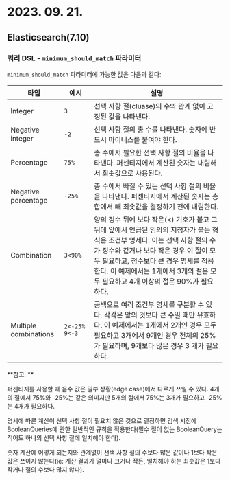 # 2023. 09. 21.

## Elasticsearch(7.10)

### 쿼리 DSL - `minimum_should_match` 파라미터

`minimum_should_match` 파라미터에 가능한 값은 다음과 같다:

| 타입                  | 예시          | 설명                                                         |
| --------------------- | ------------- | ------------------------------------------------------------ |
| Integer               | `3`           | 선택 사항 절(cluase)의 수와 관계 없이 고정된 값을 나타낸다.  |
| Negative integer      | `-2`          | 선택 사항 절의 총 수를 나타낸다. 숫자에 반드시 마이너스를 붙여야 한다. |
| Percentage            | `75%`         | 총 수에서 필요한 선택 사항 절의 비율을 나타낸다. 퍼센티지에서 계산된 숫자는 내림해서 최솟값으로 사용된다. |
| Negative percentage   | `-25%`        | 총 수에서 빠질 수 있는 선택 사항 절의 비율을 나타낸다. 퍼센티지에서 계산된 숫자는 총 합에서 빼 최솟값을 결정하기 전에 내림한다. |
| Combination           | `3<90%`       | 양의 정수 뒤에 보다 작은(<) 기호가 붙고 그 뒤에 앞에서 언급된 임의의 지정자가 붙는 형식은 조건부 명세다. 이는 선택 사항 절의 수가 정수와 같거나 보다 작은 경우 이 절이 모두 필요하고, 정수보다 큰 경우 명세를 적용한다. 이 예제에서는 1개에서 3개의 절은 모두 필요하고 4개 이상의 절은 90%가 필요하다. |
| Multiple combinations | `2<-25% 9<-3` | 공백으로 여러 조건부 명세를 구분할 수 있다. 각각은 앞의 것보다 큰 수일 때만 유효하다. 이 예제에서는 1개에서 2개인 경우 모두 필요하고 3개에서 9개인 경우 전체의 25%가 필요하며, 9개보다 많은 경우 3 개가 필요하다. |

**참고: **

퍼센티지를 사용할 때 음수 값은 일부 상황(edge case)에서 다르게 쓰일 수 있다.  4개의 절에서 75%와 -25%는 같은 의미지만 5개의 절에서 75%는 3개가 필요하고 -25%는 4개가 필요하다.

명세에 따른 계산이 선택 사항 절이 필요치 않은 것으로 결정하면 검색 시점에 BooleanQueries에 관한 일반적인 규칙을 적용한다(필수 절이 없는 BooleanQuery는 적어도 하나의 선택 사항 절에 일치해야 한다).

숫자 계산에 어떻게 되는지와 관계없이 선택 사항 절의 수보다 많은 값이나 1보다 작은 값은 쓰이지 않는다(ie: 계산 결과가 얼마나 크거나 작든, 일치해야 하는 최솟값은 1보다 작거나 절의 수보다 많지 않다).

